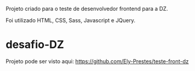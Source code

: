 Projeto criado para o teste de desenvolvedor frontend para a DZ.

Foi utilizado HTML, CSS, Sass, Javascript e JQuery.


# desafio-DZ

Projeto pode ser visto aqui: https://github.com/Ely-Prestes/teste-front-dz

